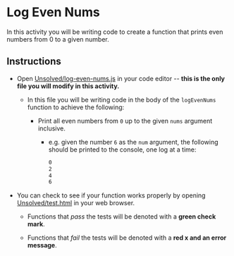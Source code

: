 # Log Even Nums

In this activity you will be writing code to create a function that prints even numbers from 0 to a given number.

## Instructions

* Open [Unsolved/log-even-nums.js](Unsolved/log-even-nums.js) in your code editor -- **this is the only file you will modify in this activity.**

  * In this file you will be writing code in the body of the `logEvenNums` function to achieve the following:

    * Print all even numbers from `0` up to the given `nums` argument inclusive.

      * e.g. given the number `6` as the `num` argument, the following should be printed to the console, one log at a time:

        ```bash
        0
        2
        4
        6
        ```

* You can check to see if your function works properly by opening [Unsolved/test.html](Unsolved/test.html) in your web browser.

  * Functions that _pass_ the tests will be denoted with a **green check mark**.

  * Functions that _fail_ the tests will be denoted with a **red x and an error message**.
